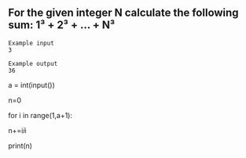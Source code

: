 ## For the given integer N calculate the following sum: 1³ + 2³ + ... + N³

```
Example input
3

Example output
36
```
a = int(input())

n=0

for i in range(1,a+1):

n+=i*i*i

print(n)
